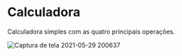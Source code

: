 # Calculadora
 Calculadora simples com as quatro principais operações.
 
 ![Captura de tela 2021-05-29 200637](https://user-images.githubusercontent.com/66097625/120086900-7509ee80-c0b9-11eb-85c5-dec3ba45d087.png)

<img alt="">
